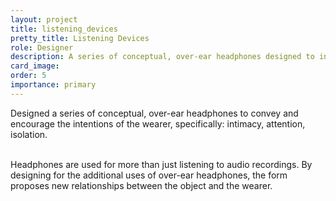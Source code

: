 ```yaml
---
layout: project
title: listening_devices
pretty_title: Listening Devices
role: Designer
description: A series of conceptual, over-ear headphones designed to influence the behavior of the wearer.
card_image: 
order: 5
importance: primary
---
```


Designed a series of conceptual, over-ear headphones to convey and encourage the intentions of the wearer, specifically: intimacy, attention, isolation.<br><br>

Headphones are used for more than just listening to audio recordings. By designing for the additional uses of over-ear headphones, the form proposes new relationships between the object and the wearer.